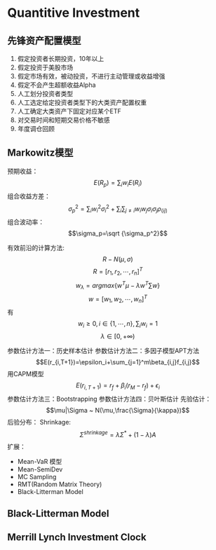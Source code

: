 # Quantitive Investment

## 先锋资产配置模型

1. 假定投资者长期投资，10年以上
2. 假定投资于美股市场
3. 假定市场有效，被动投资，不进行主动管理或收益增强
4. 假定不会产生超额收益Alpha
5. 人工划分投资者类型
6. 人工选定给定投资者类型下的大类资产配置权重
7. 人工确定大类资产下固定对应某个ETF
8. 对交易时间和短期交易价格不敏感
9. 年度调仓回顾

## Markowitz模型

预期收益： $$E(R_p)=\sum_iw_iE(R_i)$$
组合收益方差： $$\sigma_p^2=\sum_iw_i^2\sigma_i^2 + \sum_i\sum_{j \ne i}w_iw_j\sigma_i\sigma_j\rho_(ij)$$
组合波动率： $$\sigma_p=\sqrt {\sigma_p^2}$$

有效前沿的计算方法:
$$R-N(\mu, \sigma)$$
$$R=[r_1,r_2,\cdots,r_n]^T$$
$$w_{\lambda}=argmax\lbrace w^T\mu-\lambda w^T\sum w\rbrace$$
$$w=[w_1,w_2,\cdots,w_n]^T$$ 有$$w_i\ge0,i\in\lbrace1,\cdots,n\rbrace, \sum_i w_i=1$$
$$\lambda\in[0,+\infty)$$

参数估计方法一：历史样本估计
参数估计方法二：多因子模型APT方法
$$E(r_{i,T+1})=\epsilon_i+\sum_{j=1}^m\beta_{i,j}f_{i,j}$$
用CAPM模型$$E(r_{i,T+1})=r_f+\beta_i(r_M-r_f)+\epsilon_i$$
参数估计方法三：Bootstrapping
参数估计方法四：贝叶斯估计
先验估计：$$\mu|\Sigma ~ N(\mu,\frac{\Sigma}{\kappa})$$
后验分布：
Shrinkage: $$\Sigma^{shrinkage}=\lambda \Sigma^* +(1-\lambda)A$$
扩展：
* Mean-VaR 模型
* Mean-SemiDev
* MC Sampling
* RMT(Random Matrix Theory)
* Black-Litterman Model

## Black-Litterman Model

## Merrill Lynch Investment Clock

